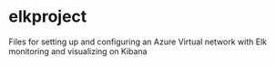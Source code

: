 # elkproject
Files for setting up and configuring an Azure Virtual network with Elk monitoring and visualizing on Kibana
